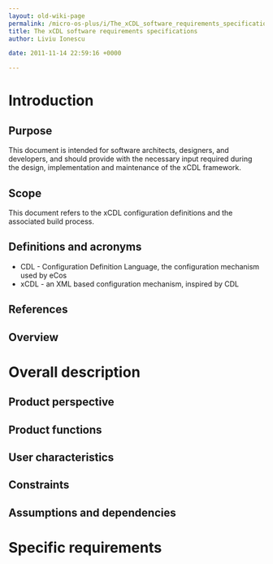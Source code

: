 ```yaml
---
layout: old-wiki-page
permalink: /micro-os-plus/i/The_xCDL_software_requirements_specifications/
title: The xCDL software requirements specifications
author: Liviu Ionescu

date: 2011-11-14 22:59:16 +0000

---
```


Introduction
============

Purpose
-------

This document is intended for software architects, designers, and developers, and should provide with the necessary input required during the design, implementation and maintenance of the xCDL framework.

Scope
-----

This document refers to the xCDL configuration definitions and the associated build process.

Definitions and acronyms
------------------------

-   CDL - Configuration Definition Language, the configuration mechanism used by eCos
-   xCDL - an XML based configuration mechanism, inspired by CDL

References
----------

Overview
--------

Overall description
===================

Product perspective
-------------------

Product functions
-----------------

User characteristics
--------------------

Constraints
-----------

Assumptions and dependencies
----------------------------

Specific requirements
=====================